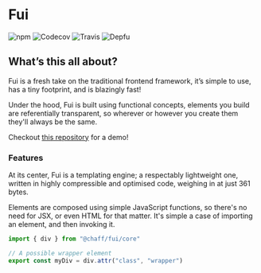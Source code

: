 # Fui

![npm](https://img.shields.io/npm/v/@chaff/fui.svg?style=flat-square)
![Codecov](https://img.shields.io/codecov/c/github/iainreid820/fui/master.svg?style=flat-square)
![Travis](https://img.shields.io/travis/iainreid820/fui/master.svg?style=flat-square)
![Depfu](https://img.shields.io/depfu/iainreid820/fui.svg?style=flat-square)

## What’s this all about?

Fui is a fresh take on the traditional frontend framework, it’s simple to use, has a tiny footprint, and is blazingly fast!

Under the hood, Fui is built using functional concepts, elements you build are referentially transparent, so wherever or however you create them they'll always be the same.

Checkout [this repository](https://git.io/fjvBY) for a demo!

### Features

At its center, Fui is a templating engine; a respectably lightweight one, written in highly compressible and optimised code, weighing in at just 361 bytes.

Elements are composed using simple JavaScript functions, so there's no need for JSX, or even HTML for that matter. It's simple a case of importing an element, and then invoking it.

```javascript
import { div } from "@chaff/fui/core"

// A possible wrapper element
export const myDiv = div.attr("class", "wrapper")
```
